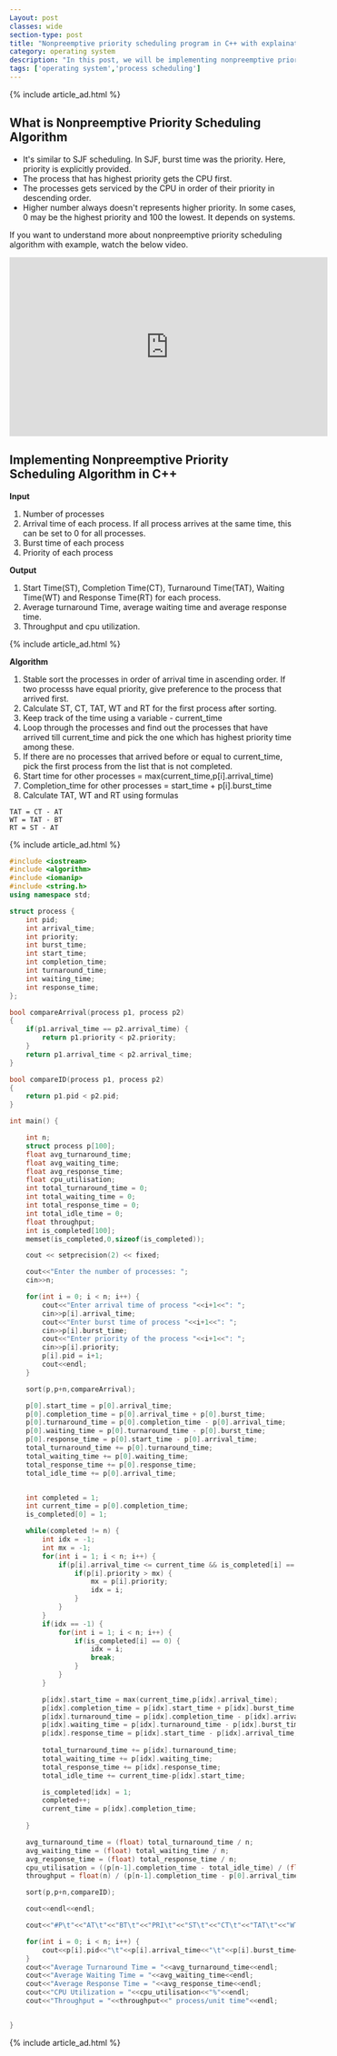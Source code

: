 ```yaml
---
Layout: post
classes: wide
section-type: post
title: "Nonpreemptive priority scheduling program in C++ with explaination"
category: operating system
description: "In this post, we will be implementing nonpreemptive priority scheduling in operating system using c programming language"
tags: ['operating system','process scheduling']
---
```

{% include article_ad.html %}
 
## What is Nonpreemptive Priority Scheduling Algorithm

* It's similar to SJF scheduling. In SJF, burst time was the priority. Here, priority is explicitly provided.
* The process that has highest priority gets the CPU first.
* The processes gets serviced by the CPU in order of their priority in descending order.
* Higher number always doesn't represents higher priority. In some cases, 0 may be the highest priority and 100 the lowest. It depends on systems.

If you want to understand more about nonpreemptive priority scheduling  algorithm with example, watch the below video.

<iframe width="560" height="315" src="https://www.youtube.com/embed/3MXQ4uP0XsA" frameborder="0" allow="accelerometer; autoplay; encrypted-media; gyroscope; picture-in-picture" allowfullscreen></iframe>

## Implementing Nonpreemptive Priority Scheduling Algorithm in C++

**Input**

1. Number of processes
2. Arrival time of each process. If all process arrives at the same time, this can be set to 0 for all processes.
3. Burst time of each process
4. Priority of each process

**Output**

1. Start Time(ST), Completion Time(CT), Turnaround Time(TAT), Waiting Time(WT) and Response Time(RT) for each process.
2. Average turnaround Time, average waiting time and average response time.
3. Throughput and cpu utilization.

{% include article_ad.html %}

**Algorithm**

1. Stable sort the processes in order of arrival time in ascending order. If two processs have equal priority, give preference to the process that arrived first.
2. Calculate ST, CT, TAT, WT and RT for the first process after sorting.
3. Keep track of the time using a variable - current_time
4. Loop through the processes and find out the processes that have arrived till current_time and pick the one which has highest priority time among these.
5. If there are no processes that arrived before or equal to current_time, pick the first process from the list that is not completed.
6. Start time for other processes = max(current_time,p[i].arrival_time)
7. Completion_time for other processes = start_time + p[i].burst_time
8. Calculate TAT, WT and RT using formulas

```
TAT = CT - AT
WT = TAT - BT
RT = ST - AT
```

{% include article_ad.html %}

```c++
#include <iostream>
#include <algorithm> 
#include <iomanip>
#include <string.h> 
using namespace std;

struct process {
    int pid;
    int arrival_time;
    int priority;
    int burst_time;
    int start_time;
    int completion_time;
    int turnaround_time;
    int waiting_time;
    int response_time;
};

bool compareArrival(process p1, process p2) 
{ 
    if(p1.arrival_time == p2.arrival_time) {
        return p1.priority < p2.priority;
    } 
    return p1.arrival_time < p2.arrival_time;
}

bool compareID(process p1, process p2) 
{  
    return p1.pid < p2.pid;
}

int main() {

    int n;
    struct process p[100];
    float avg_turnaround_time;
    float avg_waiting_time;
    float avg_response_time;
    float cpu_utilisation;
    int total_turnaround_time = 0;
    int total_waiting_time = 0;
    int total_response_time = 0;
    int total_idle_time = 0;
    float throughput;
    int is_completed[100];
    memset(is_completed,0,sizeof(is_completed));

    cout << setprecision(2) << fixed;

    cout<<"Enter the number of processes: ";
    cin>>n;

    for(int i = 0; i < n; i++) {
        cout<<"Enter arrival time of process "<<i+1<<": ";
        cin>>p[i].arrival_time;
        cout<<"Enter burst time of process "<<i+1<<": ";
        cin>>p[i].burst_time;
        cout<<"Enter priority of the process "<<i+1<<": ";
        cin>>p[i].priority;
        p[i].pid = i+1;
        cout<<endl;
    }

    sort(p,p+n,compareArrival);

    p[0].start_time = p[0].arrival_time;
    p[0].completion_time = p[0].arrival_time + p[0].burst_time;
    p[0].turnaround_time = p[0].completion_time - p[0].arrival_time;
    p[0].waiting_time = p[0].turnaround_time - p[0].burst_time;
    p[0].response_time = p[0].start_time - p[0].arrival_time;
    total_turnaround_time += p[0].turnaround_time;
    total_waiting_time += p[0].waiting_time;
    total_response_time += p[0].response_time;
    total_idle_time += p[0].arrival_time;


    int completed = 1;
    int current_time = p[0].completion_time;
    is_completed[0] = 1;

    while(completed != n) {
        int idx = -1;
        int mx = -1;
        for(int i = 1; i < n; i++) {
            if(p[i].arrival_time <= current_time && is_completed[i] == 0) {
                if(p[i].priority > mx) {
                    mx = p[i].priority;
                    idx = i;
                }
            }
        }
        if(idx == -1) {
            for(int i = 1; i < n; i++) {
                if(is_completed[i] == 0) {
                    idx = i;
                    break;
                }
            }
        }

        p[idx].start_time = max(current_time,p[idx].arrival_time);
        p[idx].completion_time = p[idx].start_time + p[idx].burst_time;
        p[idx].turnaround_time = p[idx].completion_time - p[idx].arrival_time;
        p[idx].waiting_time = p[idx].turnaround_time - p[idx].burst_time;
        p[idx].response_time = p[idx].start_time - p[idx].arrival_time;
        
        total_turnaround_time += p[idx].turnaround_time;
        total_waiting_time += p[idx].waiting_time;
        total_response_time += p[idx].response_time;
        total_idle_time += current_time-p[idx].start_time;

        is_completed[idx] = 1;
        completed++;
        current_time = p[idx].completion_time;
        
    }

    avg_turnaround_time = (float) total_turnaround_time / n;
    avg_waiting_time = (float) total_waiting_time / n;
    avg_response_time = (float) total_response_time / n;
    cpu_utilisation = ((p[n-1].completion_time - total_idle_time) / (float) p[n-1].completion_time)*100;
    throughput = float(n) / (p[n-1].completion_time - p[0].arrival_time);

    sort(p,p+n,compareID);

    cout<<endl<<endl;

    cout<<"#P\t"<<"AT\t"<<"BT\t"<<"PRI\t"<<"ST\t"<<"CT\t"<<"TAT\t"<<"WT\t"<<"RT\t"<<"\n"<<endl;

    for(int i = 0; i < n; i++) {
        cout<<p[i].pid<<"\t"<<p[i].arrival_time<<"\t"<<p[i].burst_time<<"\t"<<p[i].priority<<"\t"<<p[i].start_time<<"\t"<<p[i].completion_time<<"\t"<<p[i].turnaround_time<<"\t"<<p[i].waiting_time<<"\t"<<p[i].response_time<<"\t"<<"\n"<<endl;
    }
    cout<<"Average Turnaround Time = "<<avg_turnaround_time<<endl;
    cout<<"Average Waiting Time = "<<avg_waiting_time<<endl;
    cout<<"Average Response Time = "<<avg_response_time<<endl;
    cout<<"CPU Utilization = "<<cpu_utilisation<<"%"<<endl;
    cout<<"Throughput = "<<throughput<<" process/unit time"<<endl;


}

```
{% include article_ad.html %}